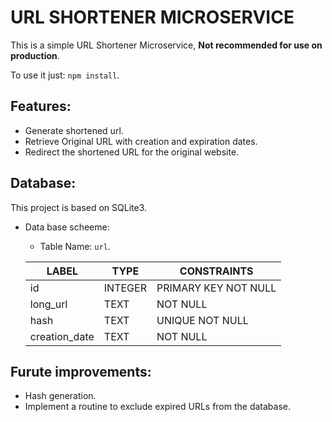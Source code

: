 # **URL SHORTENER MICROSERVICE**

This is a simple URL Shortener Microservice, **Not recommended for use on production**.

To use it just: `npm install`.

## **Features:**

- Generate shortened url.
- Retrieve Original URL with creation and expiration dates.
- Redirect the shortened URL for the original website.

## **Database:**

This project is based on SQLite3.

- Data base scheeme:
    -  Table Name: `url`.

    |LABEL           |TYPE     |CONSTRAINTS         |
    |----------------|---------|--------------------|
    |id              |INTEGER  |PRIMARY KEY NOT NULL|
    |long_url        |TEXT     |NOT NULL            |
    |hash            |TEXT     |UNIQUE NOT NULL     |
    |creation_date   |TEXT     |NOT NULL            |
    
## **Furute improvements:**

- Hash generation.
- Implement a routine to exclude expired URLs from the database.
